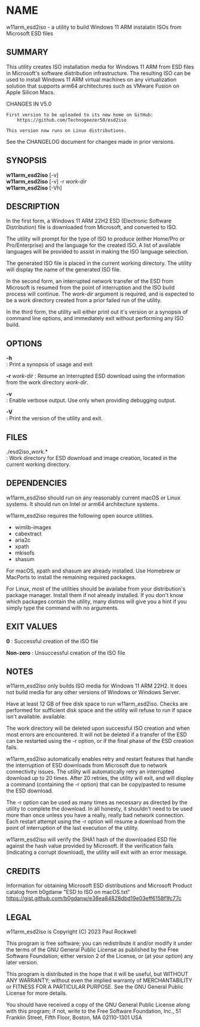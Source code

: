 

# NAME
w11arm_esd2iso - a utility to build Windows 11 ARM instalatin ISOs from Microsoft ESD files

## SUMMARY

This utility creates ISO installation media for Windows 11 ARM from 
ESD files in Microsoft's software distribution infrastructure.
The resulting ISO can be used to install Windows 11 ARM virtual machines on any
virtualization solution that supports arm64 architectures such as VMware Fusion on
Apple Silicon Macs. 

CHANGES IN V5.0

	First version to be uploaded to its new home on GitHub:
		https://github.com/Technogeezer50/esd2iso
	
	This version now runs on Linux distributions.
		
See the CHANGELOG document for changes made in prior versions.

## SYNOPSIS
**w11arm_esd2iso** [-v]\
**w11arm_esd2iso** [-v] -r *work-dir*\
**w11arm_esd2iso** [-Vh]

## DESCRIPTION
In the first form, a Windows 11 ARM 22H2 ESD (Electronic 
Software Distribution) file is downloaded from Microsoft,
and converted to ISO.
	
The utility will prompt for the type of ISO to produce 
(either Home/Pro or Pro/Enterprise) and the language for the created ISO. A list of
available languages will be provided to assist in making the ISO language selection. 

The generated ISO file is placed in the current working directory. The utility
will display the name of the generated ISO file.

In the second form, an interrupted network transfer of the ESD
from Microsoft is resumed from the point of interruption and the ISO build process
will continue. The *work-dir* argument is required, 
and is expected to be a work directory created from a prior failed run of the utility.

In the third form, the utility will either print out it's version or a synopsis of 
command line options, and immediately exit without performing any ISO build.
	
## OPTIONS

**-h**		
: Print a synopsis of usage and exit

**-r** *work-dir*
: Resume an interrupted ESD download using the information from the work directory
*work-dir*. 
	
**-v**	
: Enable verbose output. Use only when providing debugging output.

**-V**	
: Print the version of the utility and exit.


## FILES
./esd2iso_work.*	
: Work directory for ESD download and image creation, located in the current 
working directory.


## DEPENDENCIES
w11arm_esd2iso should run on any reasonably current macOS or Linux systems. It should 
run on Intel or arm64 architecture systems.

w11arm_esd2iso requires the following open source utilities.
* wimlib-imagex
* cabextract
* aria2c
* xpath
* mkisofs
* shasum

For macOS, xpath and shasum are already installed. Use Homebrew or MacPorts to install 
the remaining required packages.

For Linux, most of the utilities should be availabe from your distribution's package manager.
Install them if not already installed. If you don't know which packages contain the utility, many
distros will give you a hint if you simply type the command with no arguments. 

## EXIT VALUES
**0**
: Successful creation of the ISO file

**Non-zero** 
: Unsuccessful creation of the ISO file
	
## NOTES

w11arm_esd2iso only builds ISO media for Windows 11 ARM 22H2. It does not build media 
for any other versions of Windows or Windows Server.

Have at least 12 GB of free disk space to run w11arm_esd2iso. Checks are performed for
sufficient disk space and the utility will refuse to run if space isn't available.
available. 

The work directory will be deleted upon successful ISO creation and when most 
errors are encountered. It will not be deleted if a transfer of the ESD can be
restarted using the -r option, or if the final phase of the ESD creation
fails.  

w11arm_esd2iso automatically enables retry and restart features that handle the interruption 
of ESD downloads from Microsoft due to network connectivity issues.  The 
utility will automatically retry an interrupted download up to 20 times. After 20 retries,
the utility will exit, and will display a command (containing the -r option) that can be 
copy/pasted to resume the ESD download. 

The -r option can be used as many times as necessary as directed by the utility to 
complete the download. In all honesty, it shouldn't need to be used more than 
once unless you have a really, really bad network connection. Each restart attempt
using the -r option will resume a download from the point of interruption of the
last execution of the utility. 

w11arm_esd2iso will verify the SHA1 hash of the downloaded ESD file against the hash value
provided by Microsoft. If the verification fails (indicating a corrupt
download), the utility will exit with an error message.

## CREDITS
Information for obtaining Microsoft ESD distributions and
Microsoft Product catalog from b0gdanw "ESD to ISO on macOS.txt" 
https://gist.github.com/b0gdanw/e36ea84828dbd19e03eff6158f1fc77c



## LEGAL

w11arm_esd2iso is Copyright (C) 2023 Paul Rockwell

This program is free software; you can redistribute it and/or modify
it under the terms of the GNU General Public License as published by
the Free Software Foundation; either version 2 of the License, or
(at your option) any later version.

This program is distributed in the hope that it will be useful,
but WITHOUT ANY WARRANTY; without even the implied warranty of
MERCHANTABILITY or FITNESS FOR A PARTICULAR PURPOSE.  See the
GNU General Public License for more details.

You should have received a copy of the GNU General Public License
along with this program; if not, write to the Free Software
Foundation, Inc., 51 Franklin Street, Fifth Floor, Boston, MA 02110-1301 USA
